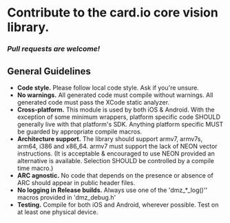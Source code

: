 # Contribute to the card.io core vision library.

### *Pull requests are welcome!*


General Guidelines
------------------

* **Code style.** Please follow local code style. Ask if you're unsure. 
* **No warnings.** All generated code must compile without warnings. All generated code must pass the XCode static analyzer.
* **Cross-platform.** This module is used by both iOS & Android. With the exception of some minimum wrappers, platform specific code SHOULD generally live with that platform's SDK. Anything platform specific MUST be guarded by appropriate compile macros.
* **Architecture support.** The library should support armv7, armv7s, arm64, i386 and x86_64. armv7 must support the lack of NEON vector instructions. (It is acceptable & encouraged to use NEON provided an alternative is available. Selection SHOULD be controlled by a compile time macro.)
* **ARC agnostic.** No code that depends on the presence or absence of ARC should appear in public header files.
* **No logging in Release builds.** Always use one of the 'dmz_*_log()'' macros provided in 'dmz_debug.h'
* **Testing.** Compile for both iOS and Android, wherever possible. Test on at least one physical device.
